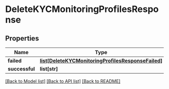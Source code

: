 # DeleteKYCMonitoringProfilesResponse

## Properties
Name | Type | Description | Notes
------------ | ------------- | ------------- | -------------
**failed** | [**list[DeleteKYCMonitoringProfilesResponseFailed]**](DeleteKYCMonitoringProfilesResponseFailed.md) |  | [optional] 
**successful** | **list[str]** |  | [optional] 

[[Back to Model list]](../README.md#documentation-for-models) [[Back to API list]](../README.md#documentation-for-api-endpoints) [[Back to README]](../README.md)


